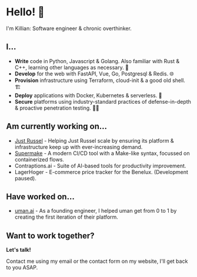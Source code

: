 # Hello! 👋

I'm Killian: Software engineer & chronic overthinker.

## I...
- **Write** code in Python, Javascript & Golang. Also familiar with Rust & C++, learning other languages as necessary. 🐍
- **Develop** for the web with FastAPI, Vue, Go, Postgresql & Redis. 🌐
- **Provision** infrastructure using Terraform, cloud-init & a good old shell. 🏗
- **Deploy** applications with Docker, Kubernetes & serverless. 🐳
- **Secure** platforms using industry-standard practices of defense-in-depth & proactive penetration testing. 👮‍♂️

## Am currently working on...
- [Just Russel](https://justrussel.com) - Helping Just Russel scale by ensuring its platform & infrastructure keep up with ever-increasing demand.
- [Supermake](https://github.com/KillianMeersman/Supermake) - A modern CI/CD tool with a Make-like syntax, focussed on containerized flows.
- Contraptions.ai - Suite of AI-based tools for productivity improvement.
- LagerHoger - E-commerce price tracker for the Benelux. (Development paused).

## Have worked on...
- [uman.ai](https://www.uman.ai/) - As a founding engineer, I helped uman get from 0 to 1 by creating the first iteration of their platform.

## Want to work together?
**Let's talk!**

Contact me using my email or the contact form on my website, I'll get back to you ASAP.
